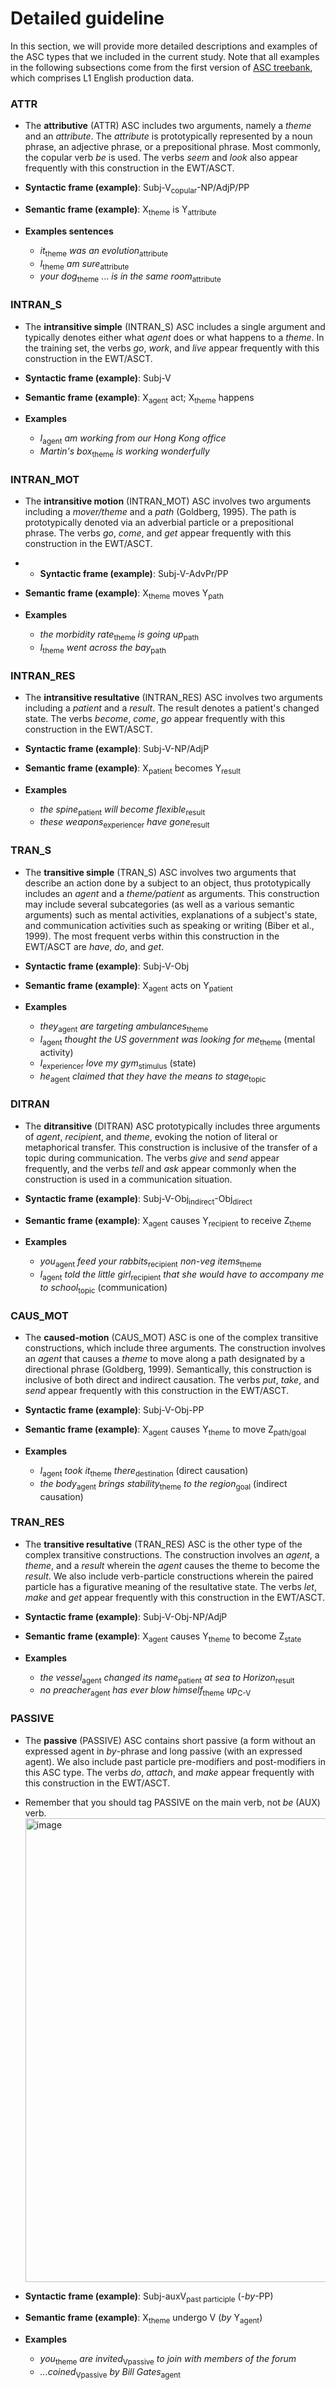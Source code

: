 # Detailed guideline

In this section, we will provide more detailed descriptions and examples of the ASC types that we included in the current study. Note that all examples in the following subsections come from the first version of [ASC treebank](https://asc-treebank.readthedocs.io/en/latest/), which comprises L1 English production data.

### ATTR
* The **attributive** (ATTR) ASC includes two arguments, namely a *theme* and an *attribute*. The *attribute* is prototypically represented by a noun phrase, an adjective phrase, or a prepositional phrase. Most commonly, the copular verb *be* is used. The verbs *seem* and *look* also appear frequently with this construction in the EWT/ASCT.

* **Syntactic frame (example)**: Subj-V<sub>copular</sub>-NP/AdjP/PP
* **Semantic frame (example)**: X<sub>theme</sub> is Y<sub>attribute</sub>
* **Examples sentences**
  * *it*<sub>theme</sub> *was* *an evolution*<sub>attribute</sub>
  * *I*<sub>theme</sub> *am* *sure*<sub>attribute</sub>
  * *your dog*<sub>theme</sub> ... *is* *in the same room*<sub>attribute</sub>

### INTRAN_S
* The **intransitive simple** (INTRAN_S) ASC includes a single argument and typically denotes either what *agent* does or what happens to a *theme*. In the training set, the verbs *go*, *work*, and *live* appear frequently with this construction in the EWT/ASCT.

* **Syntactic frame (example)**: Subj-V
* **Semantic frame (example)**: X<sub>agent</sub> act; X<sub>theme</sub> happens
* **Examples**
  * *I*<sub>agent</sub> *am working from our Hong Kong office*
  * *Martin's box*<sub>theme</sub> *is working wonderfully*

### INTRAN_MOT
* The **intransitive motion** (INTRAN_MOT) ASC involves two arguments including a *mover/theme* and a *path* (Goldberg, 1995). The path is prototypically denoted via an adverbial particle or a prepositional phrase. The verbs *go*, *come*, and *get* appear frequently with this construction in the EWT/ASCT.

* * **Syntactic frame (example)**: Subj-V-AdvPr/PP
* **Semantic frame (example)**: X<sub>theme</sub> moves Y<sub>path</sub>
* **Examples**
  * *the morbidity rate*<sub>theme</sub> *is going* *up*<sub>path</sub>
  * *I*<sub>theme</sub> *went* *across the bay*<sub>path</sub>

### INTRAN_RES
* The **intransitive resultative** (INTRAN_RES) ASC involves two arguments including a *patient* and a *result*. The result denotes a patient's changed state. The verbs *become*, *come*, *go* appear frequently with this construction in the EWT/ASCT.

* **Syntactic frame (example)**: Subj-V-NP/AdjP
* **Semantic frame (example)**: X<sub>patient</sub> becomes Y<sub>result</sub>
* **Examples**
  * *the spine*<sub>patient</sub> *will become* *flexible*<sub>result</sub>
  * *these weapons*<sub>experiencer</sub> *have* *gone*<sub>result</sub>

### TRAN_S
* The **transitive simple** (TRAN_S) ASC involves two arguments that describe an action done by a subject to an object, thus prototypically includes an *agent* and a *theme/patient* as arguments. This construction may include several subcategories (as well as a various semantic arguments) such as mental activities, explanations of a subject's state, and communication activities such as speaking or writing (Biber et al., 1999). The most frequent verbs within this construction in the EWT/ASCT are *have*, *do*, and *get*.

* **Syntactic frame (example)**: Subj-V-Obj
* **Semantic frame (example)**: X<sub>agent</sub> acts on Y<sub>patient</sub>
* **Examples**
  * *they*<sub>agent</sub> *are targeting* *ambulances*<sub>theme</sub>
  * *I*<sub>agent</sub> *thought* *the US government was looking for me*<sub>theme</sub> (mental activity)
  * *I*<sub>experiencer</sub> *love* *my gym*<sub>stimulus</sub> (state)
  * *he*<sub>agent</sub> *claimed* *that they have the means to stage*<sub>topic</sub>

### DITRAN
* The **ditransitive** (DITRAN) ASC prototypically includes three arguments of *agent*, *recipient*, and *theme*, evoking the notion of literal or metaphorical transfer. This construction is inclusive of the transfer of a topic during communication. The verbs *give* and *send* appear frequently, and the verbs *tell* and *ask* appear commonly when the construction is used in a communication situation.

* **Syntactic frame (example)**: Subj-V-Obj<sub>indirect</sub>-Obj<sub>direct</sub>
* **Semantic frame (example)**: X<sub>agent</sub> causes Y<sub>recipient</sub> to receive Z<sub>theme</sub>
* **Examples**
  * *you*<sub>agent</sub> *feed* *your rabbits*<sub>recipient</sub> *non-veg items*<sub>theme</sub>
  * *I*<sub>agent</sub> *told* *the little girl*<sub>recipient</sub> *that she would have to accompany me to school*<sub>topic</sub> (communication)

### CAUS_MOT
* The **caused-motion** (CAUS_MOT) ASC is one of the complex transitive constructions, which include three arguments. The construction involves an *agent* that causes a *theme* to move along a path designated by a directional phrase (Goldberg, 1999). Semantically, this construction is inclusive of both direct and indirect causation. The verbs *put*, *take*, and *send* appear frequently with this construction in the EWT/ASCT.

* **Syntactic frame (example)**: Subj-V-Obj-PP
* **Semantic frame (example)**: X<sub>agent</sub> causes Y<sub>theme</sub> to move Z<sub>path/goal</sub>
* **Examples**
  * *I*<sub>agent</sub> *took* *it*<sub>theme</sub> *there*<sub>destination</sub> (direct causation)
  * *the body*<sub>agent</sub> *brings* *stability*<sub>theme</sub> *to the region*<sub>goal</sub> (indirect causation)

### TRAN_RES
* The **transitive resultative** (TRAN_RES) ASC is the other type of the complex transitive constructions. The construction involves an *agent*, a *theme*, and a *result* wherein the *agent* causes the theme to become the *result*. We also include verb-particle constructions wherein the paired particle has a figurative meaning of the resultative state. The verbs *let*, *make* and *get* appear frequently with this construction in the EWT/ASCT.

* **Syntactic frame (example)**: Subj-V-Obj-NP/AdjP
* **Semantic frame (example)**: X<sub>agent</sub> causes Y<sub>theme</sub> to become Z<sub>state</sub>
* **Examples**
  * *the vessel*<sub>agent</sub> *changed* *its name*<sub>patient</sub> *at sea* *to Horizon*<sub>result</sub>
  * *no preacher*<sub>agent</sub> *has ever blow* *himself*<sub>theme</sub> *up*<sub>C-V</sub>

### PASSIVE
* The **passive** (PASSIVE) ASC contains short passive (a form without an expressed agent in *by*-phrase and long passive (with an expressed agent). We also include past particle pre-modifiers and post-modifiers in this ASC type. The verbs *do*, *attach*, and *make* appear frequently with this construction in the EWT/ASCT.
* Remember that you should tag PASSIVE on the main verb, not *be* (AUX) verb.
  <img width="742" alt="image" src="https://user-images.githubusercontent.com/84297888/235232548-da125321-3da1-43f9-aa9d-c0e4e80bf5ad.png">

* **Syntactic frame (example)**: Subj-auxV<sub>past participle</sub> (-*by*-PP)
* **Semantic frame (example)**: X<sub>theme</sub> undergo V  (*by* Y<sub>agent</sub>)
* **Examples**
  * *you*<sub>theme</sub> *are* *invited*<sub>Vpassive</sub> *to join with members of the forum*
  * *...coined*<sub>Vpassive</sub> *by Bill Gates*<sub>agent</sub>


